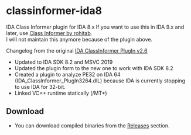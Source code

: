 # classinformer-ida8
IDA Class Informer plugin for IDA 8.x
If you want to use this in IDA 9.x and later, use [Class Informer by rohitab](https://github.com/rohitab/ClassInformer).  
I will not maintain this anymore because of the plugin above.

Changelog from the original [IDA ClassInformer PlugIn v2.6](https://sourceforge.net/projects/classinformer/)
- Updated to IDA SDK 8.2 and MSVC 2019
- Updated the plugin form to the new one to work with IDA SDK 8.2
- Created a plugin to analyze PE32 on IDA 64 (IDA_ClassInformer_PlugIn3264.dlL) because IDA is currently stopping to use IDA for 32-bit.
- Linked VC++ runtime statically (/MT*)

## Download
- You can download compiled binaries from the [Releases](../../releases) section.

